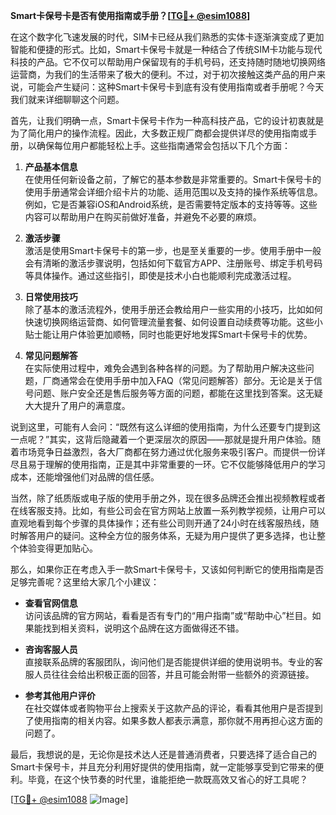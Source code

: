 **Smart卡保号卡是否有使用指南或手册？[[TG💪+ @esim1088](https://t.me/s/esim1088)]**

在这个数字化飞速发展的时代，SIM卡已经从我们熟悉的实体卡逐渐演变成了更加智能和便捷的形式。比如，Smart卡保号卡就是一种结合了传统SIM卡功能与现代科技的产品。它不仅可以帮助用户保留现有的手机号码，还支持随时随地切换网络运营商，为我们的生活带来了极大的便利。不过，对于初次接触这类产品的用户来说，可能会产生疑问：这种Smart卡保号卡到底有没有使用指南或者手册呢？今天我们就来详细聊聊这个问题。

首先，让我们明确一点，Smart卡保号卡作为一种高科技产品，它的设计初衷就是为了简化用户的操作流程。因此，大多数正规厂商都会提供详尽的使用指南或手册，以确保每位用户都能轻松上手。这些指南通常会包括以下几个方面：

1. **产品基本信息**  
   在使用任何新设备之前，了解它的基本参数是非常重要的。Smart卡保号卡的使用手册通常会详细介绍卡片的功能、适用范围以及支持的操作系统等信息。例如，它是否兼容iOS和Android系统，是否需要特定版本的支持等等。这些内容可以帮助用户在购买前做好准备，并避免不必要的麻烦。

2. **激活步骤**  
   激活是使用Smart卡保号卡的第一步，也是至关重要的一步。使用手册中一般会有清晰的激活步骤说明，包括如何下载官方APP、注册账号、绑定手机号码等具体操作。通过这些指引，即使是技术小白也能顺利完成激活过程。

3. **日常使用技巧**  
   除了基本的激活流程外，使用手册还会教给用户一些实用的小技巧，比如如何快速切换网络运营商、如何管理流量套餐、如何设置自动续费等功能。这些小贴士能让用户体验更加顺畅，同时也能更好地发挥Smart卡保号卡的优势。

4. **常见问题解答**  
   在实际使用过程中，难免会遇到各种各样的问题。为了帮助用户解决这些问题，厂商通常会在使用手册中加入FAQ（常见问题解答）部分。无论是关于信号问题、账户安全还是售后服务等方面的问题，都能在这里找到答案。这无疑大大提升了用户的满意度。

说到这里，可能有人会问：“既然有这么详细的使用指南，为什么还要专门提到这一点呢？”其实，这背后隐藏着一个更深层次的原因——那就是提升用户体验。随着市场竞争日益激烈，各大厂商都在努力通过优化服务来吸引客户。而提供一份详尽且易于理解的使用指南，正是其中非常重要的一环。它不仅能够降低用户的学习成本，还能增强他们对品牌的信任感。

当然，除了纸质版或电子版的使用手册之外，现在很多品牌还会推出视频教程或者在线客服支持。比如，有些公司会在官方网站上放置一系列教学视频，让用户可以直观地看到每个步骤的具体操作；还有些公司则开通了24小时在线客服热线，随时解答用户的疑问。这种全方位的服务体系，无疑为用户提供了更多选择，也让整个体验变得更加贴心。

那么，如果你正在考虑入手一款Smart卡保号卡，又该如何判断它的使用指南是否足够完善呢？这里给大家几个小建议：

- **查看官网信息**  
  访问该品牌的官方网站，看看是否有专门的“用户指南”或“帮助中心”栏目。如果能找到相关资料，说明这个品牌在这方面做得还不错。

- **咨询客服人员**  
  直接联系品牌的客服团队，询问他们是否能提供详细的使用说明书。专业的客服人员往往会给出积极正面的回答，并且可能会附带一些额外的资源链接。

- **参考其他用户评价**  
  在社交媒体或者购物平台上搜索关于这款产品的评论，看看其他用户是否提到了使用指南的相关内容。如果多数人都表示满意，那你就不用再担心这方面的问题了。

最后，我想说的是，无论你是技术达人还是普通消费者，只要选择了适合自己的Smart卡保号卡，并且充分利用好提供的使用指南，就一定能够享受到它带来的便利。毕竟，在这个快节奏的时代里，谁能拒绝一款既高效又省心的好工具呢？

[[TG💪+ @esim1088](https://t.me/s/esim1088) ![Image](https://i.postimg.cc/4NQfJmqS/Snipaste-2025-05-13-00-14-12.png)]